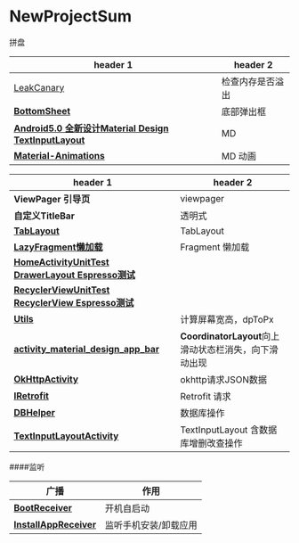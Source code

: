 # NewProjectSum
拼盘




header 1 | header 2
---|---
|[LeakCanary](https://github.com/square/leakcanary) | 检查内存是否溢出|
|**[BottomSheet](https://github.com/hehonghui/android-tech-frontier/blob/master/issue-49/%E5%A6%82%E4%BD%95%E4%BD%BF%E7%94%A8BottomSheet.md)**| 底部弹出框 |
|**[Android5.0 全新设计Material Design TextInputLayout](https://github.com/HanteIsHante/NewProjectSum/blob/master/app/src/main/java/com/example/hante/newprojectsum/textinputactivity/TextInputLayoutActivity.java)**| MD |
|**[Material-Animations](https://github.com/lgvalle/Material-Animations)**| MD 动画 |

|header 1 | header 2
|---|---
| **ViewPager  引导页**| viewpager|
|**自定义TitleBar**|  透明式|
|**[TabLayout](https://github.com/HanteIsHante/NewProjectSum/tree/master/app/src/main/java/com/example/hante/newprojectsum/tablelayout)**| TabLayout |
|**[LazyFragment懒加载](https://github.com/HanteIsHante/NewProjectSum/tree/master/app/src/main/java/com/example/hante/newprojectsum/tablelayout)**| Fragment 懒加载 |
|**[HomeActivityUnitTest DrawerLayout Espresso测试](https://github.com/HanteIsHante/NewProjectSum/blob/master/app/src/androidTest/java/com/example/hante/newprojectsum/HomeActivityUnitTest.java)**| |
|**[RecyclerViewUnitTest  RecyclerView Espresso测试](https://github.com/HanteIsHante/NewProjectSum/blob/master/app/src/androidTest/java/com/example/hante/newprojectsum/RecyclerViewUnitTest.java)**| |
|**[Utils](https://github.com/HanteIsHante/NewProjectSum/tree/master/app/src/main/java/com/example/hante/newprojectsum/util/Utils.java)**|计算屏幕宽高，dpToPx|
|**[activity_material_design_app_bar](https://github.com/HanteIsHante/NewProjectSum/blob/master/app/src/main/res/layout/activity_material_design_app_bar.xml)**|**CoordinatorLayout**向上滑动状态栏消失，向下滑动出现|
|**[OkHttpActivity](https://github.com/HanteIsHante/NewProjectSum/blob/master/app/src/main/java/com/example/hante/newprojectsum/okhttpactivity/OkHttpActivity.java)**|okhttp请求JSON数据|
|**[IRetrofit](https://github.com/HanteIsHante/NewProjectSum/blob/master/app/src/main/java/com/example/hante/newprojectsum/net/retrofit/IRetrofit.java)**|Retrofit 请求|
|**[DBHelper](https://github.com/HanteIsHante/NewProjectSum/blob/master/app/src/main/java/com/example/hante/newprojectsum/sqlite/DBHelper.java)**|数据库操作|
|**[TextInputLayoutActivity](https://github.com/HanteIsHante/NewProjectSum/blob/master/app/src/main/java/com/example/hante/newprojectsum/textinputactivity/TextInputLayoutActivity.java)**|TextInputLayout 含数据库增删改查操作|


####监听

广播| 作用
---|---
 **[BootReceiver](https://github.com/HanteIsHante/NewProjectSum/blob/master/app/src/main/java/com/example/hante/newprojectsum/broadcast/BootReceiver.java)**| 开机自启动
 **[InstallAppReceiver](https://github.com/HanteIsHante/NewProjectSum/blob/master/app/src/main/java/com/example/hante/newprojectsum/broadcast/InstallAppReceiver.java)** | 监听手机安装/卸载应用